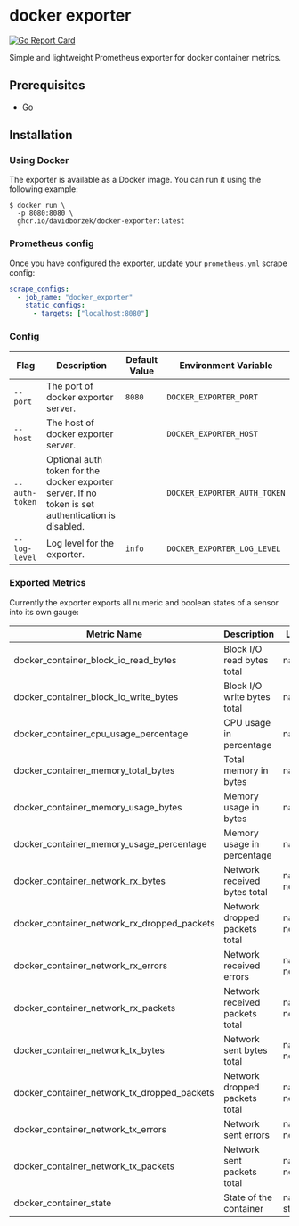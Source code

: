 # docker exporter

[![Go Report Card](https://goreportcard.com/badge/github.com/davidborzek/docker-exporter)](https://goreportcard.com/report/github.com/davidborzek/docker-exporter)

Simple and lightweight Prometheus exporter for docker container metrics.

## Prerequisites

- [Go](https://golang.org/doc/)

## Installation

### Using Docker

The exporter is available as a Docker image.
You can run it using the following example:

```
$ docker run \
  -p 8080:8080 \
  ghcr.io/davidborzek/docker-exporter:latest
```

### Prometheus config

Once you have configured the exporter, update your `prometheus.yml` scrape config:

```yaml
scrape_configs:
  - job_name: "docker_exporter"
    static_configs:
      - targets: ["localhost:8080"]
```

### Config

| Flag           | Description                                                                                        | Default Value | Environment Variable         |
| -------------- | -------------------------------------------------------------------------------------------------- | ------------- | ---------------------------- |
| `--port`       | The port of docker exporter server.                                                                | `8080`        | `DOCKER_EXPORTER_PORT`       |
| `--host`       | The host of docker exporter server.                                                                |               | `DOCKER_EXPORTER_HOST`       |
| `--auth-token` | Optional auth token for the docker exporter server. If no token is set authentication is disabled. |               | `DOCKER_EXPORTER_AUTH_TOKEN` |
| `--log-level`  | Log level for the exporter.                                                                        | `info`        | `DOCKER_EXPORTER_LOG_LEVEL`  |

### Exported Metrics

Currently the exporter exports all numeric and boolean states of a sensor into its own gauge:

| Metric Name                                 | Description                    | Labels        |
| ------------------------------------------- | ------------------------------ | ------------- |
| docker_container_block_io_read_bytes        | Block I/O read bytes total     | name          |
| docker_container_block_io_write_bytes       | Block I/O write bytes total    | name          |
| docker_container_cpu_usage_percentage       | CPU usage in percentage        | name          |
| docker_container_memory_total_bytes         | Total memory in bytes          | name          |
| docker_container_memory_usage_bytes         | Memory usage in bytes          | name          |
| docker_container_memory_usage_percentage    | Memory usage in percentage     | name          |
| docker_container_network_rx_bytes           | Network received bytes total   | name, network |
| docker_container_network_rx_dropped_packets | Network dropped packets total  | name, network |
| docker_container_network_rx_errors          | Network received errors        | name, network |
| docker_container_network_rx_packets         | Network received packets total | name, network |
| docker_container_network_tx_bytes           | Network sent bytes total       | name, network |
| docker_container_network_tx_dropped_packets | Network dropped packets total  | name, network |
| docker_container_network_tx_errors          | Network sent errors            | name, network |
| docker_container_network_tx_packets         | Network sent packets total     | name, network |
| docker_container_state                      | State of the container         | name, state   |
